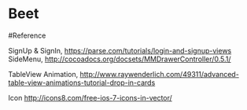 Beet
========




#Reference

SignUp & SignIn, https://parse.com/tutorials/login-and-signup-views
SideMenu, http://cocoadocs.org/docsets/MMDrawerController/0.5.1/

TableView Animation, http://www.raywenderlich.com/49311/advanced-table-view-animations-tutorial-drop-in-cards

Icon
http://icons8.com/free-ios-7-icons-in-vector/